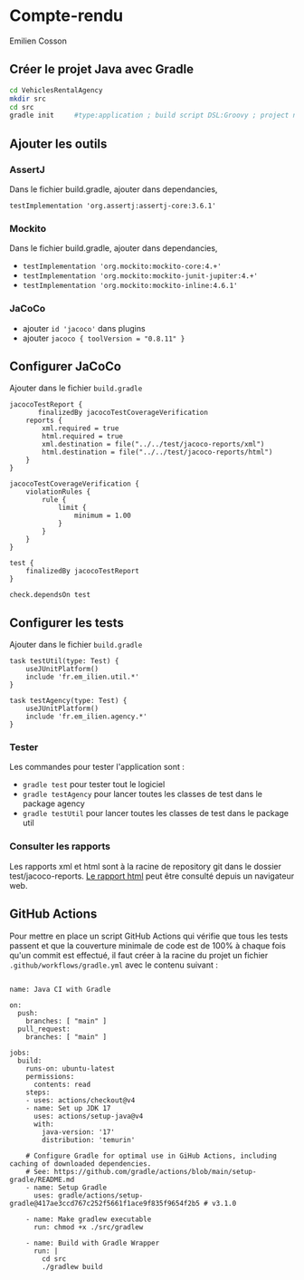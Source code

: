 # Compte-rendu

Emilien Cosson

## Créer le projet Java avec Gradle

```bash
cd VehiclesRentalAgency
mkdir src
cd src
gradle init 	#type:application ; build script DSL:Groovy ; project name: VehiclesRentalAgency
```


## Ajouter les outils

### AssertJ

Dans le fichier build.gradle, ajouter dans dependancies,

`testImplementation 'org.assertj:assertj-core:3.6.1'`

### Mockito

Dans le fichier build.gradle, ajouter dans dependancies,

- `testImplementation 'org.mockito:mockito-core:4.+'`
- `testImplementation 'org.mockito:mockito-junit-jupiter:4.+'`
- `testImplementation 'org.mockito:mockito-inline:4.6.1'`

### JaCoCo

- ajouter `id 'jacoco'` dans plugins
- ajouter `jacoco {
    toolVersion = "0.8.11"
}`

## Configurer JaCoCo

Ajouter dans le fichier `build.gradle`

```
jacocoTestReport {
       finalizedBy jacocoTestCoverageVerification
    reports {
        xml.required = true
        html.required = true
        xml.destination = file("../../test/jacoco-reports/xml")
        html.destination = file("../../test/jacoco-reports/html")
    }
}

jacocoTestCoverageVerification {
    violationRules {
        rule {
            limit {
                minimum = 1.00
            }
        }
    }
}

test {
    finalizedBy jacocoTestReport
}

check.dependsOn test
```

## Configurer les tests

Ajouter dans le fichier `build.gradle`

```
task testUtil(type: Test) {
    useJUnitPlatform()
    include 'fr.em_ilien.util.*'
}

task testAgency(type: Test) {
    useJUnitPlatform()
    include 'fr.em_ilien.agency.*'
}
```

### Tester

Les commandes pour tester l'application sont :
- `gradle test` pour tester tout le logiciel
- `gradle testAgency` pour lancer toutes les classes de test dans le package agency
- `gradle testUtil` pour lancer toutes les classes de test dans le package util

### Consulter les rapports

Les rapports xml et html sont à la racine de repository git dans le dossier test/jacoco-reports. [Le rapport html](../test/jacoco-reports/html/index.html) peut être consulté depuis un navigateur web.

## GitHub Actions

Pour mettre en place un script GitHub Actions qui vérifie que tous les tests passent et que la couverture minimale de code est de 100% à chaque fois qu'un commit est effectué, il faut créer à la racine du projet un fichier `.github/workflows/gradle.yml` avec le contenu suivant :
```

name: Java CI with Gradle

on:
  push:
    branches: [ "main" ]
  pull_request:
    branches: [ "main" ]

jobs:
  build:
    runs-on: ubuntu-latest
    permissions:
      contents: read
    steps:
    - uses: actions/checkout@v4
    - name: Set up JDK 17
      uses: actions/setup-java@v4
      with:
        java-version: '17'
        distribution: 'temurin'

    # Configure Gradle for optimal use in GiHub Actions, including caching of downloaded dependencies.
    # See: https://github.com/gradle/actions/blob/main/setup-gradle/README.md
    - name: Setup Gradle
      uses: gradle/actions/setup-gradle@417ae3ccd767c252f5661f1ace9f835f9654f2b5 # v3.1.0
      
    - name: Make gradlew executable
      run: chmod +x ./src/gradlew
      
    - name: Build with Gradle Wrapper
      run: |
        cd src
        ./gradlew build
```